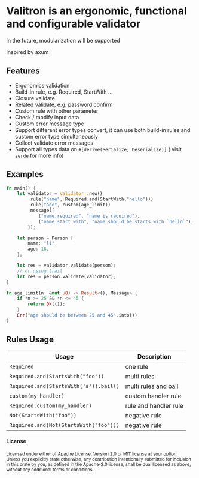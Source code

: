 # Valitron is an ergonomic, functional and configurable validator

In the future, modularization will be supported

Inspired by axum

## Features

- Ergonomics validation
- Build-in rule, e.g. Required, StartWith ...
- Closure validate
- Related validate, e.g. password confirm
- Custom rule with other parameter
- Check / modify input data
- Custom error message type
- Support different error types convert, it can use both build-in rules and custom error type simultaneously
- Collect validate error messages
- Support all types data on `#[derive(Serialize, Deserialize)]` ( visit [`serde`](https://serde.rs/) for more info)

## Examples

```rust
fn main() {
    let validator = Validator::new()
        .rule("name", Required.and(StartWith("hello")))
        .rule("age", custom(age_limit))
        .message([
            ("name.required", "name is required"),
            ("name.start_with", "name should be starts with `hello`"),
        ]);

    let person = Person {
        name: "li",
        age: 18,
    };

    let res = validator.validate(person);
    // or using trait
    let res = person.validate(validator);
}

fn age_limit(n: &mut u8) -> Result<(), Message> {
    if *n >= 25 && *n <= 45 {
        return Ok(());
    }
    Err("age should be between 25 and 45".into())
}
```

## Rules Usage

|Usage| Description|
|---|--- |
| `Required` | one rule |
| `Required.and(StartsWith("foo"))` | multi rules |
| `Required.and(StartsWith('a')).bail()`| multi rules and bail|
| `custom(my_handler)` | custom handler rule |
| `Required.custom(my_handler)` | rule and handler rule |
| `Not(StartsWith("foo"))` | negative rule |
| `Required.and(Not(StartsWith("foo")))` | negative rule |

#### License

<sup>
Licensed under either of <a href="LICENSE-APACHE">Apache License, Version
2.0</a> or <a href="LICENSE-MIT">MIT license</a> at your option.
</sup>

<br>

<sub>
Unless you explicitly state otherwise, any contribution intentionally submitted
for inclusion in this crate by you, as defined in the Apache-2.0 license, shall
be dual licensed as above, without any additional terms or conditions.
</sub>
